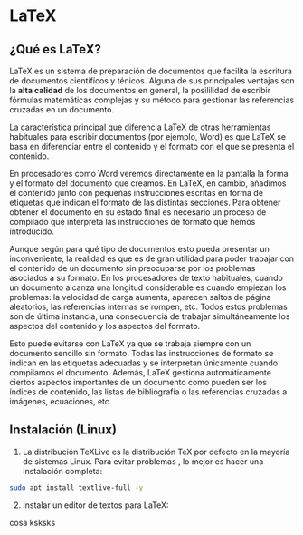 # LaTeX

## ¿Qué es LaTeX?
LaTeX es un sistema de preparación de documentos que facilita la escritura de
documentos cientifícos y ténicos. Alguna de sus principales ventajas son la **alta
calidad** de los documentos en general, la posililidad de escribir fórmulas matemáticas
complejas y su método para gestionar las referencias cruzadas en un documento.

La característica principal que diferencia LaTeX de otras herramientas habituales para
escribir documentos (por ejemplo, Word) es que LaTeX se basa en diferenciar entre el
contenido y el formato con el que se presenta el contenido.

En procesadores como Word veremos directamente en la pantalla la forma y el formato del
documento que creamos. En LaTeX, en cambio, añadimos el contenido junto con pequeñas 
instrucciones escritas en forma de etiquetas que indican el formato de las distintas 
secciones. Para obtener obtener el documento en su estado final es necesario un proceso
de compilado que interpreta las instrucciones de formato que hemos introducido.

Aunque según para qué tipo de documentos esto pueda presentar un inconveniente, la
realidad es que es de gran utilidad para poder trabajar con el contenido de un 
documento sin preocuparse por los problemas asociados a su formato. En los procesadores
de texto habituales, cuando un documento alcanza una longitud considerable es cuando
empiezan los problemas: la velocidad de carga aumenta, aparecen saltos de página
aleatorios, las referencias internas se rompen, etc. Todos estos problemas son de
última instancia, una consecuencia de trabajar simultáneamente los aspectos del
contenido y los aspectos del formato.

Esto puede evitarse con LaTeX ya que se trabaja siempre con un documento sencillo sin
formato. Todas las instrucciones de formato se indican en las etiquetas adecuadas y se
interpretan únicamente cuando compilamos el documento. Además, LaTeX gestiona
automáticamente ciertos aspectos importantes de un documento como pueden ser los
índices de contenido, las listas de bibliografía o las referencias cruzadas a imágenes,
ecuaciones, etc.

## Instalación (Linux)
1. La distribución TeXLive es la distribución TeX por defecto en la mayoría de sistemas
Linux. Para evitar problemas , lo mejor es hacer una instalación completa:
```bash
sudo apt install textlive-full -y
```

2. Instalar un editor de textos para LaTeX:

cosa
ksksks
